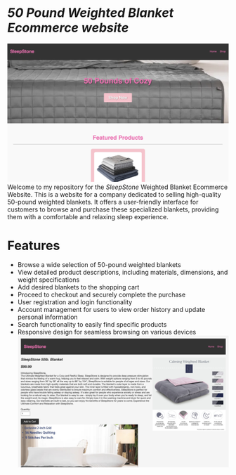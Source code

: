# *50 Pound Weighted Blanket Ecommerce website*
[![Cover Photo](sleep1.png)](https://github.com/HabibiKang/SleepStone/)Welcome to my repository for the *SleepStone* Weighted Blanket Ecommerce Website. 
This is a website for a company dedicated to selling high-quality 50-pound weighted blankets.
It offers a user-friendly interface for customers to browse and purchase these specialized blankets,
providing them with a comfortable and relaxing sleep experience.

# Features
- Browse a wide selection of 50-pound weighted blankets
- View detailed product descriptions, including materials, dimensions, and weight specifications
- Add desired blankets to the shopping cart
- Proceed to checkout and securely complete the purchase
- User registration and login functionality
- Account management for users to view order history and update personal information
- Search functionality to easily find specific products
- Responsive design for seamless browsing on various devices
[![Cover Photo](sleep2.png)](https://github.com/HabibiKang/SleepStone/)
